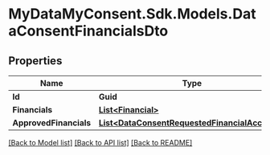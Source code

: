 # MyDataMyConsent.Sdk.Models.DataConsentFinancialsDto

## Properties

Name | Type | Description | Notes
------------ | ------------- | ------------- | -------------
**Id** | **Guid** |  | [optional] 
**Financials** | [**List&lt;Financial&gt;**](Financial.md) |  | [optional] 
**ApprovedFinancials** | [**List&lt;DataConsentRequestedFinancialAccount&gt;**](DataConsentRequestedFinancialAccount.md) |  | [optional] 

[[Back to Model list]](../README.md#documentation-for-models) [[Back to API list]](../README.md#documentation-for-api-endpoints) [[Back to README]](../README.md)

